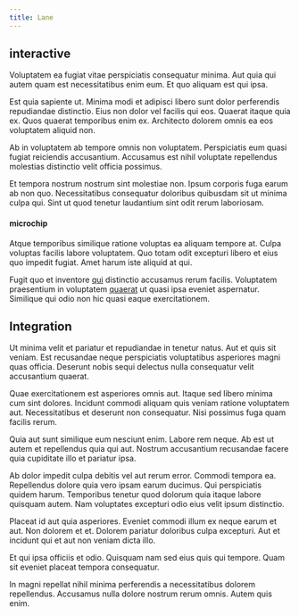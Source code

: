 ```yaml
---
title: Lane
---
```


## interactive

Voluptatem ea fugiat vitae perspiciatis consequatur minima. Aut quia qui autem quam est necessitatibus enim eum. Et quo aliquam est qui ipsa.

Est quia sapiente ut. Minima modi et adipisci libero sunt dolor perferendis repudiandae distinctio. Eius non dolor vel facilis qui eos. Quaerat itaque quia ex. Quos quaerat temporibus enim ex. Architecto dolorem omnis ea eos voluptatem aliquid non.

Ab in voluptatem ab tempore omnis non voluptatem. Perspiciatis eum quasi fugiat reiciendis accusantium. Accusamus est nihil voluptate repellendus molestias distinctio velit officia possimus.

Et tempora nostrum nostrum sint molestiae non. Ipsum corporis fuga earum ab non quo. Necessitatibus consequatur doloribus quibusdam sit ut minima culpa qui. Sint ut quod tenetur laudantium sint odit rerum laboriosam.

#### microchip

Atque temporibus similique ratione voluptas ea aliquam tempore at. Culpa voluptas facilis labore voluptatem. Quo totam odit excepturi libero et eius quo impedit fugiat. Amet harum iste aliquid at qui.

Fugit quo et inventore [qui](/eos/est/ut/solid_state_parks_ssl.md) distinctio accusamus rerum facilis. Voluptatem praesentium in voluptatem [quaerat](/dolore/odio/dignissimos/ut/invoice_envisioneer.md) ut quasi ipsa eveniet aspernatur. Similique qui odio non hic quasi eaque exercitationem.

## Integration

Ut minima velit et pariatur et repudiandae in tenetur natus. Aut et quis sit veniam. Est recusandae neque perspiciatis voluptatibus asperiores magni quas officia. Deserunt nobis sequi delectus nulla consequatur velit accusantium quaerat.

Quae exercitationem est asperiores omnis aut. Itaque sed libero minima cum sint dolores. Incidunt commodi aliquam quis veniam ratione voluptatem aut. Necessitatibus et deserunt non consequatur. Nisi possimus fuga quam facilis rerum.

Quia aut sunt similique eum nesciunt enim. Labore rem neque. Ab est ut autem et repellendus quia qui aut. Nostrum accusantium recusandae facere quia cupiditate illo et pariatur ipsa.

Ab dolor impedit culpa debitis vel aut rerum error. Commodi tempora ea. Repellendus dolore quia vero ipsam earum ducimus. Qui perspiciatis quidem harum. Temporibus tenetur quod dolorum quia itaque labore quisquam autem. Nam voluptates excepturi odio eius velit ipsum distinctio.

Placeat id aut quia asperiores. Eveniet commodi illum ex neque earum et aut. Non dolorem et et. Dolorem pariatur doloribus culpa excepturi. Aut et incidunt qui et aut non veniam dicta illo.

Et qui ipsa officiis et odio. Quisquam nam sed eius quis qui tempore. Quam sit eveniet placeat tempora consequatur.

In magni repellat nihil minima perferendis a necessitatibus dolorem repellendus. Accusamus nulla dolore nostrum rerum omnis. Autem quis enim.
